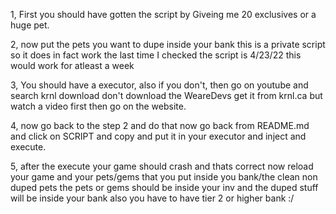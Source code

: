  1, First you should have gotten the script by Giveing me 20 exclusives or a huge pet.
 
2, now put the pets you want to dupe inside your bank this is a private script so it does in fact work the last time I checked the script is 4/23/22 this would work for atleast a week 

3, You should have a executor, also if you don't, then go on youtube and search krnl download don't download the WeareDevs get it from krnl.ca but watch a video first then go on the website.

4, now go back to the step 2 and do that now go back from README.md and click on SCRIPT and copy and put it in your executor and inject and execute.

5, after the execute your game should crash and thats correct now reload your game and your pets/gems that you put inside you bank/the clean non duped pets the pets or gems should be inside your inv and the duped stuff will be inside your bank also you have to have tier 2 or higher bank :/ 
